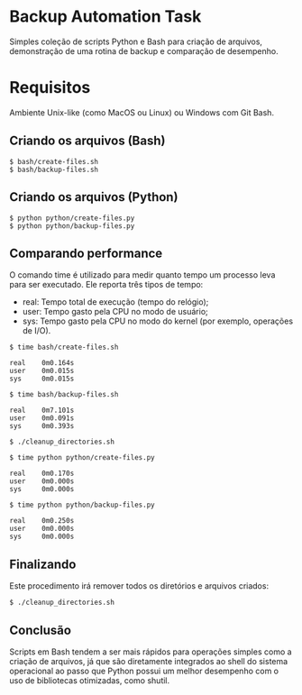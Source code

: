 # Backup Automation Task

Simples coleção de scripts Python e Bash para criação de arquivos, demonstração de uma rotina de backup e comparação de desempenho.

# Requisitos

Ambiente Unix-like (como MacOS ou Linux) ou Windows com Git Bash.

## Criando os arquivos (Bash)

```
$ bash/create-files.sh
$ bash/backup-files.sh
```

## Criando os arquivos (Python)

```
$ python python/create-files.py
$ python python/backup-files.py
```

## Comparando performance

O comando time é utilizado para medir quanto tempo um processo leva para ser executado. Ele reporta três tipos de tempo:

- real: Tempo total de execução (tempo do relógio);
- user: Tempo gasto pela CPU no modo de usuário;
- sys: Tempo gasto pela CPU no modo do kernel (por exemplo, operações de I/O).

```
$ time bash/create-files.sh

real    0m0.164s
user    0m0.015s
sys     0m0.015s

$ time bash/backup-files.sh

real    0m7.101s
user    0m0.091s
sys     0m0.393s
```

```
$ ./cleanup_directories.sh
```

```
$ time python python/create-files.py

real    0m0.170s
user    0m0.000s
sys     0m0.000s

$ time python python/backup-files.py

real    0m0.250s
user    0m0.000s
sys     0m0.000s
```

## Finalizando

Este procedimento irá remover todos os diretórios e arquivos criados:

```
$ ./cleanup_directories.sh
```

## Conclusão

Scripts em Bash tendem a ser mais rápidos para operações simples como a criação de arquivos, já que são diretamente integrados ao shell do sistema operacional ao passo que Python possui um melhor desempenho com o uso de bibliotecas otimizadas, como shutil.
